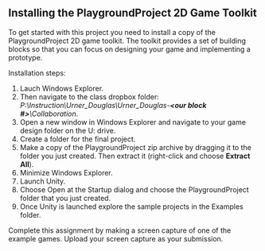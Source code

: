 ## Installing the PlaygroundProject 2D Game Toolkit

To get started with this project you need to install a copy of the PlaygroundProject 2D game toolkit. The toolkit provides a set of building blocks so that you can focus on designing your game and implementing a prototype.

Installation steps:

1. Lauch Windows Explorer.
1. Then navigate to the class dropbox folder: _P:\Instruction\Urner_Douglas\Urner_Douglas-**<our block #>**\Collaboration_.
1. Open a new window in Windows Explorer and navigate to your game design folder on the U: drive.
1. Create a folder for the final project.
1. Make a copy of the PlaygroundProject zip archive by dragging it to the folder you just created. Then extract it (right-click and choose **Extract All**).
1. Minimize Windows Explorer.
1. Launch Unity.
1. Choose Open at the Startup dialog and choose the PlaygroundProject folder that you just created.
1. Once Unity is launched explore the sample projects in the Examples folder.

Complete this assignment by making a screen capture of one of the example games. Upload your screen capture as your submission.
